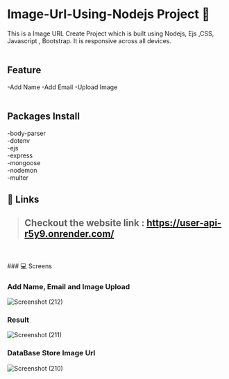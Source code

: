 # Image-Url-Using-Nodejs Project 🚀

This is a Image URL Create  Project which is built using Nodejs, Ejs ,CSS, Javascript , Bootstrap. It is responsive across all devices.
<br/>
<br/>

## Feature
-Add Name 
-Add Email
-Upload Image 
<br/>
<br/>

## Packages Install
-body-parser <br/>
-dotenv<br/>
-ejs<br/>
-express<br/>
-mongoose<br/>
-nodemon<br/>
-multer<br/>


## 🔗 Links

> ## Checkout the website link : https://user-api-r5y9.onrender.com/

<br/>
<br/>
### 💻 Screens

### Add Name, Email and Image Upload 
![Screenshot (212)](https://user-images.githubusercontent.com/102378038/225501746-0e540fc0-da80-4a51-97f6-802f3a14353e.png)

### Result 
![Screenshot (211)](https://user-images.githubusercontent.com/102378038/225501915-14870428-42fd-4328-9c03-46efccf31b9c.png)

### DataBase Store Image Url

![Screenshot (210)](https://user-images.githubusercontent.com/102378038/225502082-ef7fb714-0e29-4b4b-94ca-7aa0504aca6a.png)




